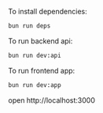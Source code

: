 To install dependencies:

```sh
bun run deps
```

To run backend api:

```sh
bun run dev:api
```

To run frontend app:

```sh
bun run dev:app
```

open http://localhost:3000

